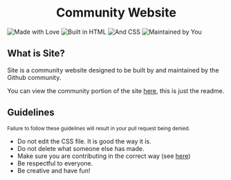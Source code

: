 <div align="center">

# Community Website

</div>

![Made with Love](https://custom-icon-badges.demolab.com/badge/MADE_WITH-LOVE-red.svg?style=for-the-badge&logo=heart&logoColor=white) ![Built in HTML](https://custom-icon-badges.demolab.com/badge/BUILT_IN-HTML-orange.svg?style=for-the-badge&logo=html5&logoColor=white) ![And CSS](https://custom-icon-badges.demolab.com/badge/AND-CSS-blue.svg?style=for-the-badge&logo=css3&logoColor=white) ![Maintained by You](https://custom-icon-badges.demolab.com/badge/SUPPORTED_BY-YOU-red.svg?style=for-the-badge&logo=github&logoColor=white)

## What is Site?

<p>Site is a community website designed to be built by and maintained by the Github community.</p><p>You can view the community portion of the site <a target="_blank" href="https://animeishot.github.io/Site/static/index.html">here</a>, this is just the readme.</p>

## Guidelines

<p><sub>Failure to follow these guidelines will result in your pull request being denied.</sub></p>

- Do not edit the CSS file. It is good the way it is.
- Do not delete what someone else has made.
- Make sure you are contributing in the correct way (see [here](https://github.com/firstcontributions/first-contributions))
- Be respectful to everyone.
- Be creative and have fun!
